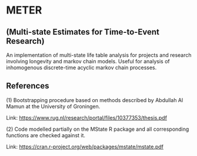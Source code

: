 # METER
## (Multi-state Estimates for Time-to-Event Research)
An implementation of multi-state life table analysis for projects and research involving longevity and markov chain models. Useful for analysis of inhomogenous discrete-time acyclic markov chain processes. 

## References

(1) Bootstrapping procedure based on methods described by Abdullah Al Mamun at the University of Groningen.
 
Link: https://www.rug.nl/research/portal/files/10377353/thesis.pdf

(2) Code modelled partially on the MState R package and all corresponding functions are checked against it.

Link: https://cran.r-project.org/web/packages/mstate/mstate.pdf 